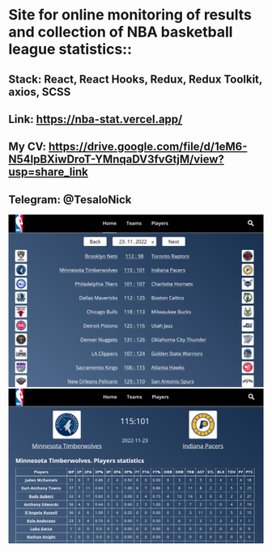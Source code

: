 #  Site for online monitoring of results and collection of NBA basketball league statistics::
## Stack: React, React Hooks, Redux, Redux Toolkit, axios, SCSS

## Link: https://nba-stat.vercel.app/

## My CV: https://drive.google.com/file/d/1eM6-N54lpBXiwDroT-YMnqaDV3fvGtjM/view?usp=share_link

## Telegram: @TesaloNick

![Image alt](./public/images/CoverHome.png)
![Image alt](./public/images/CoverGame.png)
